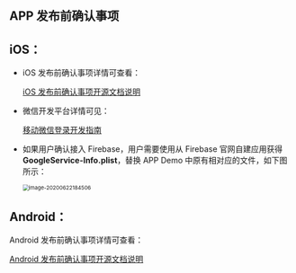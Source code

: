 ## APP 发布前确认事项   

## iOS：  

*  iOS 发布前确认事项详情可查看：   

	[iOS 发布前确认事项开源文档说明](https://github.com/tencentyun/iot-link-ios/blob/master/doc/APP%E5%8F%91%E5%B8%83%E5%89%8D%E7%A1%AE%E8%AE%A4%E4%BA%8B%E9%A1%B9.md)

*  微信开发平台详情可见：   
	
	[移动微信登录开发指南](https://developers.weixin.qq.com/doc/oplatform/Mobile_App/WeChat_Login/Development_Guide.html)       
	

* 如果用户确认接入 Firebase，用户需要使用从 Firebase 官网自建应用获得 **GoogleService-Info.plist**，替换 APP Demo 中原有相对应的文件，如下图所示：   
	
	<img src="https://main.qcloudimg.com/raw/7c17279a720b92ffb875e1b7ed46e89c/image-20200622184506.png" alt="image-20200622184506" style="zoom:67%;" />
  
## Android：   

Android 发布前确认事项详情可查看：   

[Android 发布前确认事项开源文档说明](https://github.com/tencentyun/iot-link-android/blob/master/doc/APP%E5%8F%91%E5%B8%83%E5%89%8D%E7%A1%AE%E8%AE%A4%E4%BA%8B%E9%A1%B9.md)